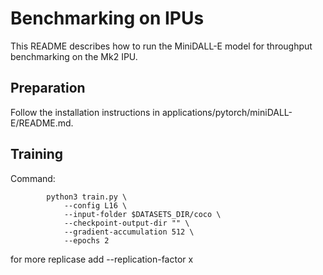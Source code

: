 # Benchmarking on IPUs

This README describes how to run the MiniDALL-E model for throughput benchmarking on the Mk2 IPU.


## Preparation

Follow the installation instructions in applications/pytorch/miniDALL-E/README.md.

## Training

Command:
```console
        python3 train.py \
            --config L16 \
            --input-folder $DATASETS_DIR/coco \
            --checkpoint-output-dir "" \
            --gradient-accumulation 512 \
            --epochs 2
```

for more replicase add --replication-factor x
